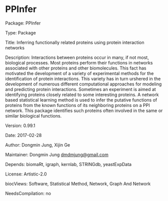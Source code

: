 # PPInfer

Package: PPInfer

Type: Package

Title: Inferring functionally related proteins using protein interaction networks

Description: Interactions between proteins occur in many, if not most, biological processes. Most proteins perform their functions in networks associated with other proteins and other biomolecules. This fact has motivated the development of a variety of experimental methods for the identification of protein interactions. This variety has in turn urshered in the development of numerous different computational approaches for modeling and predicting protein interactions. Sometimes an experiment is aimed at identifying proteins closely related to some interesting proteins. A network based statistical learning method is used to infer the putative functions of proteins from the known functions of its neighboring proteins on a PPI network. This package identifies such proteins often involved in the same or similar biological functions.

Version: 0.99.1

Date: 2017-02-28

Author: Dongmin Jung, Xijin Ge

Maintainer: Dongmin Jung <dmdmjung@gmail.com>

Depends: biomaRt, igraph, kernlab, STRINGdb, yeastExpData

License: Artistic-2.0

biocViews: Software, Statistical Method, Network, Graph And Network

NeedsCompilation: no





